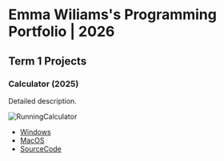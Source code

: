 #  Emma Wiliams's Programming Portfolio | 2026

## Term 1 Projects

### Calculator (2025)

Detailed description.

![RunningCalculator]()

* [Windows]()
* [MacOS]()
* [SourceCode]()
